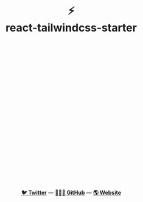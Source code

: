 <div align="center">
  <h1>
    <br/>
    <br/>
    ⚡️
    <br />
    react-tailwindcss-starter
    <br />
    <br />
    <br />
    <br />
  </h1>
  <sup>
    <br />
    <br />

  <br />
  <br />
  <br />
  <br />  <br />
  <br />
  <br />
  <br />
  <br />
</div>


<br />
<br />
<br />
<br />
<br />
<br />
<br />

<p align="center">
  <a href="https://twitter.com/hullistudio"><strong>🐦 Twitter</strong></a> &mdash; <a href="https://github.com/hullistudio"><strong>👨🏻‍💻 GitHub</strong></a> &mdash; <a href="https://hulli.studio"><strong>🌎 Website</strong></a>
  <br />
</p>

<br />
<br />
<br />
<br />
<br />
